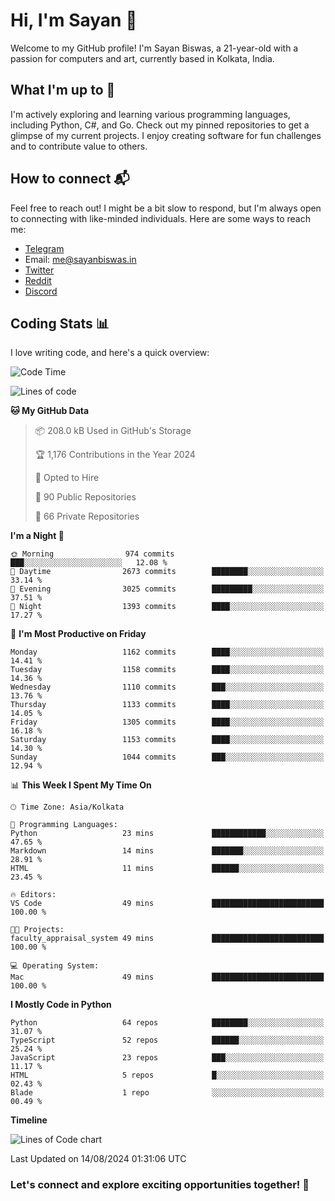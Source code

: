 # Hi, I'm Sayan 👋

Welcome to my GitHub profile! I'm Sayan Biswas, a 21-year-old with a passion for computers and art, currently based in Kolkata, India.

## What I'm up to 🚀

I'm actively exploring and learning various programming languages, including Python, C#, and Go. Check out my pinned repositories to get a glimpse of my current projects. I enjoy creating software for fun challenges and to contribute value to others.

## How to connect 📬

Feel free to reach out! I might be a bit slow to respond, but I'm always open to connecting with like-minded individuals. Here are some ways to reach me:

- [Telegram](https://t.me/dank_as_fuck)
- Email: [me@sayanbiswas.in](mailto:me@sayanbiswas.in)
- [Twitter](https://twitter.com/TheDankDel)
- [Reddit](https://www.reddit.com/user/dank_as_fuck_/)
- [Discord](https://discordapp.com/users/506536929152466945)

## Coding Stats 📊

I love writing code, and here's a quick overview:

<!--START_SECTION:waka-->
![Code Time](http://img.shields.io/badge/Code%20Time-1%2C653%20hrs%206%20mins-blue)

![Lines of code](https://img.shields.io/badge/From%20Hello%20World%20I%27ve%20Written-5.9%20million%20lines%20of%20code-blue)

**🐱 My GitHub Data** 

> 📦 208.0 kB Used in GitHub's Storage 
 > 
> 🏆 1,176 Contributions in the Year 2024
 > 
> 💼 Opted to Hire
 > 
> 📜 90 Public Repositories 
 > 
> 🔑 66 Private Repositories 
 > 
**I'm a Night 🦉** 

```text
🌞 Morning                974 commits         ███░░░░░░░░░░░░░░░░░░░░░░   12.08 % 
🌆 Daytime                2673 commits        ████████░░░░░░░░░░░░░░░░░   33.14 % 
🌃 Evening                3025 commits        █████████░░░░░░░░░░░░░░░░   37.51 % 
🌙 Night                  1393 commits        ████░░░░░░░░░░░░░░░░░░░░░   17.27 % 
```
📅 **I'm Most Productive on Friday** 

```text
Monday                   1162 commits        ████░░░░░░░░░░░░░░░░░░░░░   14.41 % 
Tuesday                  1158 commits        ████░░░░░░░░░░░░░░░░░░░░░   14.36 % 
Wednesday                1110 commits        ███░░░░░░░░░░░░░░░░░░░░░░   13.76 % 
Thursday                 1133 commits        ████░░░░░░░░░░░░░░░░░░░░░   14.05 % 
Friday                   1305 commits        ████░░░░░░░░░░░░░░░░░░░░░   16.18 % 
Saturday                 1153 commits        ████░░░░░░░░░░░░░░░░░░░░░   14.30 % 
Sunday                   1044 commits        ███░░░░░░░░░░░░░░░░░░░░░░   12.94 % 
```


📊 **This Week I Spent My Time On** 

```text
🕑︎ Time Zone: Asia/Kolkata

💬 Programming Languages: 
Python                   23 mins             ████████████░░░░░░░░░░░░░   47.65 % 
Markdown                 14 mins             ███████░░░░░░░░░░░░░░░░░░   28.91 % 
HTML                     11 mins             ██████░░░░░░░░░░░░░░░░░░░   23.45 % 

🔥 Editors: 
VS Code                  49 mins             █████████████████████████   100.00 % 

🐱‍💻 Projects: 
faculty_appraisal_system 49 mins             █████████████████████████   100.00 % 

💻 Operating System: 
Mac                      49 mins             █████████████████████████   100.00 % 
```

**I Mostly Code in Python** 

```text
Python                   64 repos            ████████░░░░░░░░░░░░░░░░░   31.07 % 
TypeScript               52 repos            ██████░░░░░░░░░░░░░░░░░░░   25.24 % 
JavaScript               23 repos            ███░░░░░░░░░░░░░░░░░░░░░░   11.17 % 
HTML                     5 repos             █░░░░░░░░░░░░░░░░░░░░░░░░   02.43 % 
Blade                    1 repo              ░░░░░░░░░░░░░░░░░░░░░░░░░   00.49 % 
```



**Timeline**

![Lines of Code chart](https://raw.githubusercontent.com/Dank-del/Dank-del/main/assets/bar_graph.png)


 Last Updated on 14/08/2024 01:31:06 UTC
<!--END_SECTION:waka-->

### Let's connect and explore exciting opportunities together! 🚀
